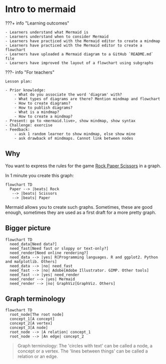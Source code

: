 # Intro to mermaid

???+ info "Learning outcomes"

    - Learners understand what Mermaid is
    - Learners understand when to consider Mermaid
    - Learners have practiced with the Mermaid editor to create a mindmap
    - Learners have practiced with the Mermaid editor to create a flowchart
    - Learners have uploaded a Mermaid diagram to a GitHub `README.md` file
    - Learners have improved the layout of a flowchart using subgraphs

???- info "For teachers"

    Lesson plan:

    - Prior knowledge:
        - What do you associate the word 'diagram' with?
        - What types of diagrams are there? Mention mindmap and flowchart
        - How to create diagrams?
        - How to publish diagrams?
        - What is a mindmap?
        - How to create a mindmap?
    - Present: go to <mermaid.live>, show mindmap, show syntax
    - Challenge: exercise
    - Feedback:
        - ask 1 random learner to show mindmap, else show mine
        - ask drawback of mindmaps. Cannot link between nodes

## Why

You want to express the rules for the game
[Rock Paper Scissors](https://en.wikipedia.org/wiki/Rock_paper_scissors)
in a graph.

In 1 minute you create this graph:

```mermaid
flowchart TD
  Paper --> |beats| Rock 
   --> |beats| Scissors
   --> |beats| Paper
```

Mermaid allows you to create such graphs.
Sometimes, these are good enough, sometimes they are used as a
first draft for a more pretty graph.

## Bigger picture

<!-- markdownlint-disable MD013 -->

```mermaid
flowchart TD
  need_data[Need data?]
  need_fast[Need fast or sloppy or text-only?]
  need_render[Need online rendering?]
  need_data --> |yes| R[Programming languages. R and ggplot2. Python and matplotlib. Others]
  need_data --> |no| need_fast
  need_fast --> |no| Adobe[Adobe Illustrator. GIMP. Other tools]
  need_fast --> |yes| need_render
  need_render --> |yes| Mermaid
  need_render --> |no| GraphViz[GraphViz. Others]
```

<!-- markdownlint-enable MD013 -->

## Graph terminology

```mermaid
flowchart TD
  root_node[The root node]
  concept_1[A concept]  
  concept_2[A vertex]  
  concept_3[A node]  
  root_node --> |A relation| concept_1
  root_node --> |An edge| concept_2
```

> Graph terminology:
> The 'circles with text' can be called a node, a concept or a vertex.
> The 'lines between things' can be called a relation or an edge.
